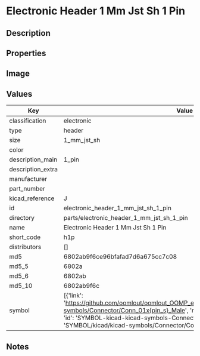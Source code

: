 # Electronic Header 1 Mm Jst Sh 1 Pin

## Description

## Properties


## Image


## Values

| Key | Value |
| --- | --- |
| classification | electronic |
| type | header |
| size | 1_mm_jst_sh |
| color |  |
| description_main | 1_pin |
| description_extra |  |
| manufacturer |  |
| part_number |  |
| kicad_reference | J |
| id | electronic_header_1_mm_jst_sh_1_pin |
| directory | parts/electronic_header_1_mm_jst_sh_1_pin |
| name | Electronic Header 1 Mm Jst Sh 1 Pin |
| short_code | h1p |
| distributors | [] |
| md5 | 6802ab9f6ce96bfafad7d6a675cc7c08 |
| md5_5 | 6802a |
| md5_6 | 6802ab |
| md5_10 | 6802ab9f6c |
| symbol | [{'link': 'https://github.com/oomlout/oomlout_OOMP_eda_V2/tree/main/SYMBOL/kicad/kicad-symbols/Connector/Conn_01x{pin_s}_Male', 'name': 'Connector : Conn_01x01_Male', 'id': 'SYMBOL-kicad-kicad-symbols-Connector-Conn_01x01_Male', 'directory': 'SYMBOL/kicad/kicad-symbols/Connector/Conn_01x01_Male/'}] |

## Notes

